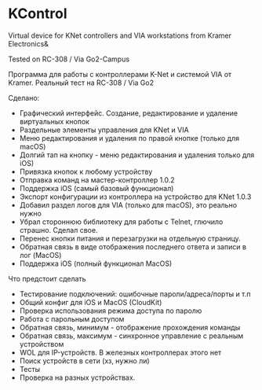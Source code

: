 #  KControl
Virtual device for KNet controllers and VIA workstations from Kramer Electronics&

Tested on RC-308 / Via Go2-Campus

Программа для работы с контроллерами K-Net и системой VIA от Kramer.
Реальный тест на RC-308 / Via Go2


Сделано:
- Графический интерфейс. Создание, редактирование и удаление виртуальных кнопок
- Раздельные элементы управления для KNet и VIA
- Меню редактирования и удаления по правой кнопке (только для macOS)
- Долгий тап на кнопку - меню редактирования и удаления только для iOS)
- Привязка кнопок к любому устройству
- Отправка команд на мастер-контроллер
1.0.2
- Поддержка iOS (самый базовый функционал)
- Экспорт конфигурации из контроллера на устройство для KNet
1.0.3
- Добавил раздел логов для VIA (только для macOS), это реально нужно
- Убрал стороннюю библиотеку для работы с Telnet, глючило страшно. Сделал свое.
- Перенес кнопки питания и перезагрузки на отдельную страницу.  
- Обратная связь в виде отображения последнего ответа и записи в лог (MacOS)
- Поддержка iOS (полный функционал MacOS)

Что предстоит сделать
- Тестирование подключений: ошибочные пароли/адреса/порты и т.п
- Общий конфиг для iOS и MacOS (CloudKit)
- Проверка использования режима доступа по паролю
- Работа с парольным доступом
- Обратная связь, минимум - отображение прохождения команды
- Обратная связь, максимум - синхронное управление с реальным устройством
- WOL для IP-устройств. В железных контроллерах этого нет
- Поиск устройств в сети (хз, нужно ли)
- Тесты
- Проверка на разных устройствах.
 

 




